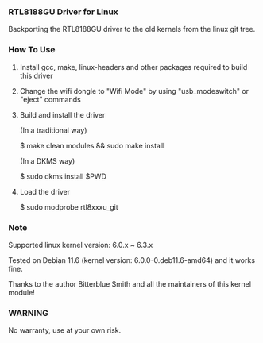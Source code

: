### RTL8188GU Driver for Linux

Backporting the RTL8188GU driver to the old kernels from the linux git tree.

### How To Use

1. Install gcc, make, linux-headers and other packages required to build this driver

2. Change the wifi dongle to "Wifi Mode" by using "usb_modeswitch" or "eject" commands

3. Build and install the driver

   (In a traditional way)

   $ make clean modules && sudo make install

   (In a DKMS way)

   $ sudo dkms install $PWD

4. Load the driver

   $ sudo modprobe rtl8xxxu_git

### Note

Supported linux kernel version: 6.0.x ~ 6.3.x

Tested on Debian 11.6 (kernel version: 6.0.0-0.deb11.6-amd64) and it works fine.

Thanks to the author Bitterblue Smith and all the maintainers of this kernel module!

### WARNING

No warranty, use at your own risk.
